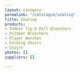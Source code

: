 ```yaml
---
layout: category
permalink: "/catalogue/seating"
title: Seating
products:
- Indoor Tip & Roll Bleachers
- Outdoor Bleachers
- Player Benches
- Folding Chairs
- Chairs
photos: []
suppliers: []

---
```

